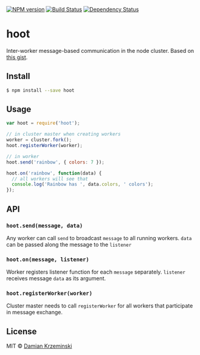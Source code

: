 [![NPM version][npm-image]][npm-url]
[![Build Status][travis-image]][travis-url]
[![Dependency Status][gemnasium-image]][gemnasium-url]

# hoot

Inter-worker message-based communication in the node cluster.
Based on [this gist](https://gist.github.com/jpoehls/2232358).

## Install

```sh
$ npm install --save hoot
```

## Usage

```js
var hoot = require('hoot');

// in cluster master when creating workers
worker = cluster.fork();
hoot.registerWorker(worker);

// in worker
hoot.send('rainbow', { colors: 7 });

hoot.on('rainbow', function(data) {
  // all workers will see that
  console.log('Rainbow has ', data.colors, ' colors');
});
```

## API

### `hoot.send(message, data)`

Any worker can call `send` to broadcast `message` to all running workers.
`data` can be passed along the message to the `listener`

### `hoot.on(message, listener)`

Worker registers listener function for each `message` separately.
`listener` receives message `data` as its argument.

### `hoot.registerWorker(worker)`

Cluster master needs to call `registerWorker` for all workers that participate in message exchange.

## License

MIT © [Damian Krzeminski](https://pirxpilot.me)

[npm-image]: https://img.shields.io/npm/v/hoot.svg
[npm-url]: https://npmjs.org/package/hoot

[travis-url]: https://travis-ci.org/pirxpilot/hoot
[travis-image]: https://img.shields.io/travis/pirxpilot/hoot.svg

[gemnasium-image]: https://img.shields.io/gemnasium/pirxpilot/hoot.svg
[gemnasium-url]: https://gemnasium.com/pirxpilot/hoot
